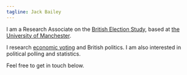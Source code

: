 ```yaml
---
tagline: Jack Bailey
---
```


I am a Research Associate on the [British Election Study](https://www.britishelectionstudy.com), based at [the University of Manchester](https://www.socialsciences.manchester.ac.uk/politics/).

I research [economic voting](https://en.wikipedia.org/wiki/Economic_voting) and British politics. I am also interested in political polling and statistics.

Feel free to get in touch below.

<!-- To embed a relative link use [luctus urna]({{< ref "presentations.md" >}}) -->
